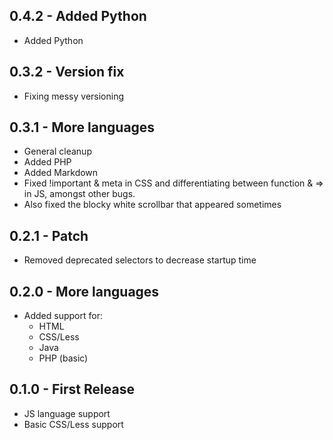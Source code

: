 ## 0.4.2 - Added Python
* Added Python

## 0.3.2 - Version fix
* Fixing messy versioning

## 0.3.1 - More languages
* General cleanup
* Added PHP
* Added Markdown
* Fixed !important & meta in CSS and differentiating between function & => in JS, amongst other bugs.
* Also fixed the blocky white scrollbar that appeared sometimes

## 0.2.1 - Patch
* Removed deprecated selectors to decrease startup time

## 0.2.0 - More languages
* Added support for:
  * HTML
  * CSS/Less
  * Java
  * PHP (basic)

## 0.1.0 - First Release
* JS language support
* Basic CSS/Less support
